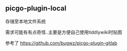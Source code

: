 ## picgo-plugin-local

存储至本地文件系统

需求可能有有点奇怪..主要是方便自己使用tiddlywiki时贴图

参考了 https://github.com/bugwz/picgo-plugin-gitlab